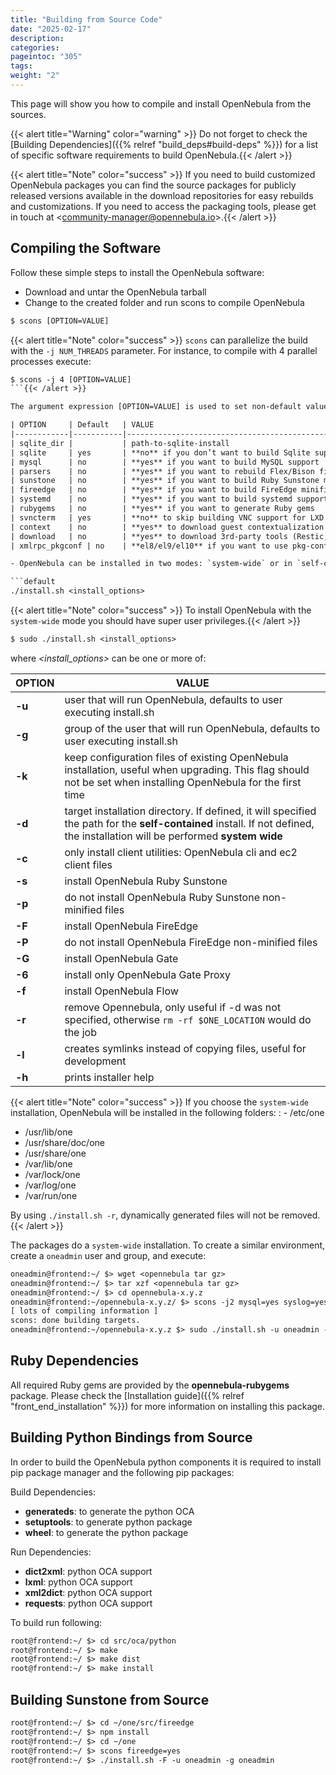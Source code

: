 ```yaml
---
title: "Building from Source Code"
date: "2025-02-17"
description:
categories:
pageintoc: "305"
tags:
weight: "2"
---
```


<a id="compile"></a>

<!--# Building from Source Code -->

This page will show you how to compile and install OpenNebula from the sources.

{{< alert title="Warning" color="warning" >}}
Do not forget to check the [Building Dependencies]({{% relref "build_deps#build-deps" %}}) for a list of specific software requirements to build OpenNebula.{{< /alert >}}

{{< alert title="Note" color="success" >}}
If you need to build customized OpenNebula packages you can find the source packages for publicly released versions available in the download repositories for easy rebuilds and customizations. If you need to access the packaging tools, please get in touch at <[community-manager@opennebula.io](mailto:community-manager@opennebula.io)>.{{< /alert >}}

## Compiling the Software

Follow these simple steps to install the OpenNebula software:

- Download and untar the OpenNebula tarball
- Change to the created folder and run scons to compile OpenNebula

```default
$ scons [OPTION=VALUE]
```

{{< alert title="Note" color="success" >}}
`scons` can parallelize the build with the `-j NUM_THREADS` parameter. For instance, to compile with 4 parallel processes execute:

```default
$ scons -j 4 [OPTION=VALUE]
```{{< /alert >}}

The argument expression [OPTION=VALUE] is used to set non-default values for :

| OPTION     | Default   | VALUE                                                     |
|------------|-----------|-----------------------------------------------------------|
| sqlite_dir |           | path-to-sqlite-install                                    |
| sqlite     | yes       | **no** if you don’t want to build Sqlite support          |
| mysql      | no        | **yes** if you want to build MySQL support                |
| parsers    | no        | **yes** if you want to rebuild Flex/Bison files.          |
| sunstone   | no        | **yes** if you want to build Ruby Sunstone minified files |
| fireedge   | no        | **yes** if you want to build FireEdge minified files      |
| systemd    | no        | **yes** if you want to build systemd support              |
| rubygems   | no        | **yes** if you want to generate Ruby gems                 |
| svncterm   | yes       | **no** to skip building VNC support for LXD drivers       |
| context    | no        | **yes** to download guest contextualization packages      |
| download   | no        | **yes** to download 3rd-party tools (Restic, Prometheus…) |
| xmlrpc_pkgconf | no    | **el8/el9/el10** if you want to use pkg-config for xmlrpc-c libs dependency (otherwise xmlrpc-c-config is used) |

- OpenNebula can be installed in two modes: `system-wide` or in `self-contained` directory. In either case, you do not need to run OpenNebula as root. These options can be specified when running the install script:

```default
./install.sh <install_options>
```

{{< alert title="Note" color="success" >}}
To install OpenNebula with the `system-wide` mode you should have super user privileges.{{< /alert >}}

```default
$ sudo ./install.sh <install_options>
```

where  *<install_options>* can be one or more of:

| OPTION   | VALUE                                                                                                                                                                        |
|----------|------------------------------------------------------------------------------------------------------------------------------------------------------------------------------|
| **-u**   | user that will run OpenNebula, defaults to user executing install.sh                                                                                                         |
| **-g**   | group of the user that will run OpenNebula, defaults to user executing install.sh                                                                                            |
| **-k**   | keep configuration files of existing OpenNebula installation, useful when upgrading. This flag should not be set when installing OpenNebula for the first time               |
| **-d**   | target installation directory. If defined, it will specified the path for the **self-contained** install. If not defined, the installation will be performed **system wide** |
| **-c**   | only install client utilities: OpenNebula cli and ec2 client files                                                                                                           |
| **-s**   | install OpenNebula Ruby Sunstone                                                                                                                                             |
| **-p**   | do not install OpenNebula Ruby Sunstone non-minified files                                                                                                                   |
| **-F**   | install OpenNebula FireEdge                                                                                                                                                  |
| **-P**   | do not install OpenNebula FireEdge non-minified files                                                                                                                        |
| **-G**   | install OpenNebula Gate                                                                                                                                                      |
| **-6**   | install only OpenNebula Gate Proxy                                                                                                                                           |
| **-f**   | install OpenNebula Flow                                                                                                                                                      |
| **-r**   | remove Opennebula, only useful if -d was not specified, otherwise `rm -rf $ONE_LOCATION` would do the job                                                                    |
| **-l**   | creates symlinks instead of copying files, useful for development                                                                                                            |
| **-h**   | prints installer help                                                                                                                                                        |

{{< alert title="Note" color="success" >}}
If you choose the `system-wide` installation, OpenNebula will be installed in the following folders:
: - /etc/one
  - /usr/lib/one
  - /usr/share/doc/one
  - /usr/share/one
  - /var/lib/one
  - /var/lock/one
  - /var/log/one
  - /var/run/one

By using `./install.sh -r`, dynamically generated files will not be removed.{{< /alert >}}

The packages do a `system-wide` installation. To create a similar environment, create a `oneadmin` user and group, and execute:

```default
oneadmin@frontend:~/ $> wget <opennebula tar gz>
oneadmin@frontend:~/ $> tar xzf <opennebula tar gz>
oneadmin@frontend:~/ $> cd opennebula-x.y.z
oneadmin@frontend:~/opennebula-x.y.z/ $> scons -j2 mysql=yes syslog=yes fireedge=yes
[ lots of compiling information ]
scons: done building targets.
oneadmin@frontend:~/opennebula-x.y.z $> sudo ./install.sh -u oneadmin -g oneadmin
```

## Ruby Dependencies

All required Ruby gems are provided by the **opennebula-rubygems** package. Please check the [Installation guide]({{% relref "front_end_installation" %}}) for more information on installing this package.

## Building Python Bindings from Source

In order to build the OpenNebula python components it is required to install pip package manager and the following pip packages:

Build Dependencies:

- **generateds**: to generate the python OCA
- **setuptools**: to generate python package
- **wheel**: to generate the python package

Run Dependencies:

- **dict2xml**: python OCA support
- **lxml**: python OCA support
- **xml2dict**: python OCA support
- **requests**: python OCA support

To build run following:

```default
root@frontend:~/ $> cd src/oca/python
root@frontend:~/ $> make
root@frontend:~/ $> make dist
root@frontend:~/ $> make install
```

## Building Sunstone from Source

```default
root@frontend:~/ $> cd ~/one/src/fireedge
root@frontend:~/ $> npm install
root@frontend:~/ $> cd ~/one
root@frontend:~/ $> scons fireedge=yes
root@frontend:~/ $> ./install.sh -F -u oneadmin -g oneadmin
```
